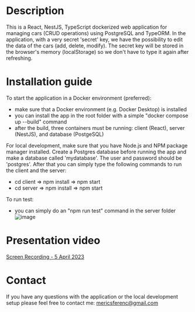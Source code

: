 # Description

This is a React, NestJS, TypeScript dockerized web application for managing cars (CRUD operations) using PostgreSQL and TypeORM.
In the application, with a very secret 'secret' key, we have the possibility to edit the data of the cars (add, delete, modify).
The secret key will be stored in the browser's memory (localStorage) so we don't have to type it again after refreshing.


# Installation guide

To start the application in a Docker environment (preferred): 
- make sure that a Docker environment (e.g. Docker Desktop) is installed
- you can install the app in the root folder with a simple "docker compose up --build" command
- after the build, three containers must be running: client (React), server (NestJS), and database (PostgeSQL)

For local development, make sure that you have Node.js and NPM package manager installed.
Create a Postgres database before running the app and make a database called 'mydatabase'. The user and password should be 'postgres'.
After that you can simply type the following commands to run the client and the server:
- cd client => npm install => npm start
- cd server => npm install => npm start 

To run test:
- you can simply do an "npm run test" command in the server folder
![image](https://user-images.githubusercontent.com/78168280/229989629-3878dc42-2f23-4546-a831-0fec4c84b6d8.png)


# Presentation video

[Screen Recording - 5 April 2023](https://user-images.githubusercontent.com/78168280/229947485-23caba3c-5e5c-42b2-84ea-a9e72976d485.gif)

# Contact

If you have any questions with the application or the local development setup please feel free to contact me: mericsferenc@gmail.com

